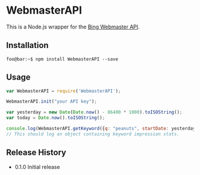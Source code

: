 # WebmasterAPI

This is a Node.js wrapper for the [Bing Webmaster API](https://docs.microsoft.com/en-us/dotnet/api/webapi/?view=bing-webmaster-dotnet).

## Installation

```console
foo@bar:~$ npm install WebmasterAPI --save
```

## Usage

```JavaScript
var WebmasterAPI = require('WebmasterAPI');

WebmasterAPI.init("your API key");

var yesterday = new Date(Date.now() - 86400 * 1000).toISOString();
var today = Date.now().toISOString();

console.log(WebmasterAPI.getKeyword({q: "peanuts", startDate: yesterday, endDate: today}));
// This should log an object containing keyword impression stats.
```

## Release History

* 0.1.0 Initial release